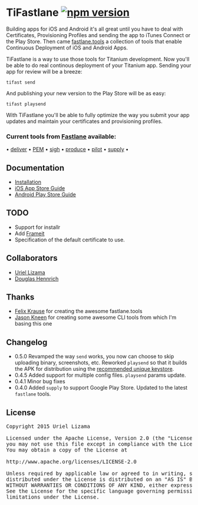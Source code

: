 # TiFastlane [![npm version](https://badge.fury.io/js/tifastlane.svg)](http://badge.fury.io/js/tifastlane)

Building apps for iOS and Android it's all great until you have to deal with Certificates, Provisioning Profiles and sending the app to iTunes Connect or the Play Store. Then came [fastlane.tools](https://fastlane.tools/) a collection of tools that enable Continuous Deployment of iOS and Android Apps.

TiFastlane is a way to use those tools for Titanium development. Now you'll be able to do real continous deployment of your Titanium app. Sending your app for review will be a breeze:

	tifast send
	
And publishing your new version to the Play Store will be as easy:

	tifast playsend

With TiFastlane you'll be able to fully optimize the way you submit your app updates and maintain your certificates and provisioning profiles.

### Current tools from [Fastlane](https://github.com/KrauseFx/fastlane) available:
<p align="center">

  &bull; <a href="https://github.com/KrauseFx/deliver">deliver</a> &bull;
  <a href="https://github.com/KrauseFx/PEM">PEM</a> &bull;
  <a href="https://github.com/KrauseFx/sigh">sigh</a> &bull;
  <a href="https://github.com/KrauseFx/produce">produce</a> &bull;
  <a href="https://github.com/fastlane/pilot">pilot</a> &bull;
    <a href="https://github.com/fastlane/supply">supply</a> &bull;
</p>

## Documentation

* [Installation](./docs/INSTALL.md)
* [iOS App Store Guide](./docs/IOS.md)
* [Android Play Store Guide](./docs/ANDROID.md)


## TODO

* Support for installr
* Add [Frameit](https://github.com/fastlane/frameit)
* Specification of the default certificate to use.


##  Collaborators

* [Uriel Lizama](https://github.com/ulizama)
* [Douglas Hennrich](https://github.com/DouglasHennrich)

##  Thanks

* [Felix Krause](https://github.com/KrauseFx) for creating the awesome fastlane.tools
* [Jason Kneen](https://github.com/jasonkneen) for creating some awesome CLI tools from which I'm basing this one

## Changelog
* 0.5.0 Revamped the way `send` works, you now can choose to skip uploading binary, screenshots, etc. Reworked `playsend` so that it builds the APK for distribution using the [recommended unique keystore](http://docs.appcelerator.com/platform/latest/#!/guide/Distributing_Android_apps).
* 0.4.5 Added support for multiple config files. `playsend` params update.
* 0.4.1 Minor bug fixes
* 0.4.0 Added `supply` to support Google Play Store. Updated to the latest `fastlane` tools.


## License

<pre>
Copyright 2015 Uriel Lizama

Licensed under the Apache License, Version 2.0 (the "License");
you may not use this file except in compliance with the License.
You may obtain a copy of the License at

http://www.apache.org/licenses/LICENSE-2.0

Unless required by applicable law or agreed to in writing, software
distributed under the License is distributed on an "AS IS" BASIS,
WITHOUT WARRANTIES OR CONDITIONS OF ANY KIND, either express or implied.
See the License for the specific language governing permissions and
limitations under the License.
</pre>
